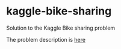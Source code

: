 # kaggle-bike-sharing
Solution to the Kaggle Bike sharing problem

The problem description is [here](https://www.kaggle.com/c/bike-sharing-demand)
